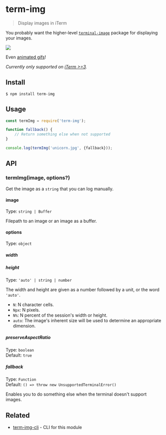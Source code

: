 # term-img

> Display images in iTerm

You probably want the higher-level [`terminal-image`](https://github.com/sindresorhus/terminal-image) package for displaying your images.

![](screenshot.jpg)

Even [animated gifs](https://github.com/vdemedes/gifi)!

*Currently only supported on [iTerm >=3](https://www.iterm2.com/downloads.html).*

## Install

```
$ npm install term-img
```

## Usage

```js
const termImg = require('term-img');

function fallback() {
	// Return something else when not supported
}

console.log(termImg('unicorn.jpg', {fallback}));
```

## API

### termImg(image, options?)

Get the image as a `string` that you can log manually.

#### image

Type: `string | Buffer`

Filepath to an image or an image as a buffer.

#### options

Type: `object`

##### width
##### height

Type: `'auto' | string | number`

The width and height are given as a number followed by a unit, or the word `'auto'`.

- `N`: N character cells.
- `Npx`: N pixels.
- `N%`: N percent of the session's width or height.
- `auto`: The image's inherent size will be used to determine an appropriate dimension.

##### preserveAspectRatio

Type: `boolean`\
Default: `true`

##### fallback

Type: `Function`\
Default: `() => throw new UnsupportedTerminalError()`

Enables you to do something else when the terminal doesn't support images.

## Related

- [term-img-cli](https://github.com/sindresorhus/term-img-cli) - CLI for this module
